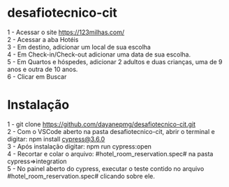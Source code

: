 # desafiotecnico-cit

1 - Acessar o site https://123milhas.com/ <br>
2 - Acessar a aba Hotéis<br>
3 - Em destino, adicionar um local de sua escolha<br>
4 - Em Check-in/Check-out adicionar uma data de sua escolha.<br>
5 - Em Quartos e hóspedes, adicionar 2 adultos e duas crianças, uma de 9 anos e outra de 10 anos.<br>
6 - Clicar em Buscar<br>

# Instalação
1 - git clone https://github.com/dayanepmg/desafiotecnico-cit.git<br>
2 - Com o VSCode aberto na pasta desafiotecnico-cit, abrir o terminal e digitar: npm install cypress@3.6.0 <br>
3 - Após instalação digitar: npm run cypress:open<br>
4 - Recortar e colar o arquivo: #hotel_room_reservation.spec# na pasta cypress=>integration<br>
5 - No painel aberto do cypress, executar o teste contido no arquivo #hotel_room_reservation.spec# clicando sobre ele.<br>
